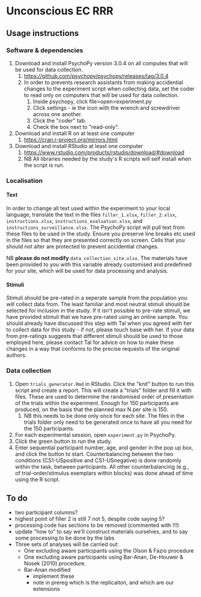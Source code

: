 # Unconscious EC RRR

## Usage instructions

### Software & dependencies

1. Download and install PsychoPy version 3.0.4 on all computes that will be used for data collection.
   1. https://github.com/psychopy/psychopy/releases/tag/3.0.4
   2. In order to prevents research assistants from making accidential changes to the experiment script when collecting data, set the coder to read only on computers that will be used for data collection.
      1.  Inside psychopy, click file>open>experiment.py
      2. Click settings - ie the icon with the wrench and screwdriver across one another.
      3. Click the "coder" tab.
      4. Check the box next to "read-only". 
2. Download and install R on at least one computer
   1. https://cran.r-project.org/mirrors.html
3. Download and install RStudio at least one computer
   1. https://www.rstudio.com/products/rstudio/download/#download
   2. NB All libraries needed by the study's R scripts will self install when the script is run. 

### Localisation

#### Text

In order to change all text used within the experiment to your local language, translate the text in the files `filler_1.xlsx`, `filler_2.xlsx`, `instructions.xlsx`, `instructions_evaluation.xlsx`, and `instructions_surveillance.xlsx`. The PsychoPy script will pull text from these files to be used in the study. Ensure you preserve line breaks etc used in the files so that they are presented correctly on screen. Cells that you should not alter are protected to prevent accidential changes.

NB **please do not modify** `data_collection_site.xlsx`. The materials have been provided to you with this variable already customised and predefined for your site, which will be used for data processing and analysis.

#### Stimuli

Stimuli should be pre-rated in a seperate sample from the population you will collect data from. The least familiar and most neutral stimuli should be selected for inclusion in the study. If it isn't possible to pre-rate stimuli, we have provided stimuli that we have pre-rated using an online sample. You should already have discussed this step with Tal when you agreed with her to collect data for this study - if not, please touch base with her. If your data from pre-ratings suggests that different stimuli should be used to those employed here, please contact Tal for advice on how to make these changes in a way that conforms to the precise requests of the original authors.  

### Data collection

1. Open `trials_generator.Rmd` in RStudio. Click the "knit" button to run this script and create a report. This will create a "trials" folder and fill it with files. These are used to determine the randomised order of presentation of the trials within the experiment. Enough for 150 participants are produced, on the basis that the planned max N per site is 150. 
   1. NB this needs to be done only once for each site. The files in the trials folder only need to be generated once to have all you need for the 150 participants. 
2. For each experimental session, open `experiment.py` in PsychoPy. 
3. Click the green button to run the study.
4. Enter sequential participant number, age, and gender in the pop up box, and click the button to start. Counterbalancing between the two conditions (CS1-USpositive and CS1-USnegative) is done randomly within the task, between participants. All other counterbalancing (e.g., of trial-order/stimulus exemplars within blocks) was done ahead of time using the R script. 

## To do

- two participant columns?
- highest point of filler 2 is still 7 not 5, despite code saying 5?
- processing code has sections to be removed (commented with !!!)
- update "how to" to say we'll construct materials ourselves, and to say some processing to be done by the labs
- Three sets of analyses will be carried out:
  - One excluding aware participants using the Olson & Fazio procedure
  - One excluding aware participants using Bar-Anan, De-Houwer & Nosek (2010) procedure.
  - Bar-Anan modified
    - implement these
    - note in prereg which is the replicaiton, and which are our extensions





